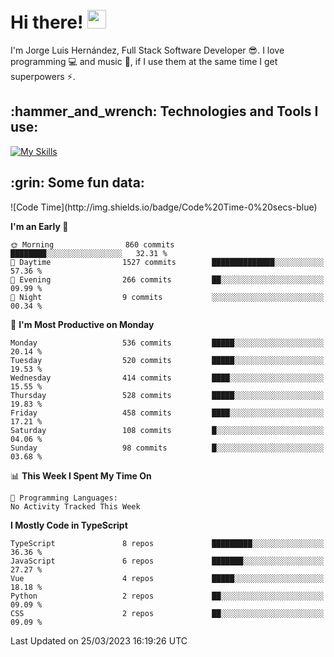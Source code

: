 <h1 align="left">
 <abc>
  <br>Hi there! <img src="https://user-images.githubusercontent.com/42378118/110234147-e3259600-7f4e-11eb-95be-0c4047144dea.gif" width="30"><br>
 </abc>
</h1>

I'm Jorge Luis Hernández, Full Stack Software Developer :sunglasses:. I love programming :computer: and music :musical_score:, if I use them at the same time I get superpowers :zap:. 


<h2 align="left">:hammer_and_wrench: Technologies and Tools I use:</h2>

[![My Skills](https://skillicons.dev/icons?i=js,ts,html,css,py,vue,react,next,nest,postgres,mysql)](https://skillicons.dev)

<h2 align="left">:grin: Some fun data:</h2>
<!--START_SECTION:waka-->
![Code Time](http://img.shields.io/badge/Code%20Time-0%20secs-blue)

**I'm an Early 🐤** 

```text
🌞 Morning                860 commits         ████████░░░░░░░░░░░░░░░░░   32.31 % 
🌆 Daytime                1527 commits        ██████████████░░░░░░░░░░░   57.36 % 
🌃 Evening                266 commits         ██░░░░░░░░░░░░░░░░░░░░░░░   09.99 % 
🌙 Night                  9 commits           ░░░░░░░░░░░░░░░░░░░░░░░░░   00.34 % 
```
📅 **I'm Most Productive on Monday** 

```text
Monday                   536 commits         █████░░░░░░░░░░░░░░░░░░░░   20.14 % 
Tuesday                  520 commits         █████░░░░░░░░░░░░░░░░░░░░   19.53 % 
Wednesday                414 commits         ████░░░░░░░░░░░░░░░░░░░░░   15.55 % 
Thursday                 528 commits         █████░░░░░░░░░░░░░░░░░░░░   19.83 % 
Friday                   458 commits         ████░░░░░░░░░░░░░░░░░░░░░   17.21 % 
Saturday                 108 commits         █░░░░░░░░░░░░░░░░░░░░░░░░   04.06 % 
Sunday                   98 commits          █░░░░░░░░░░░░░░░░░░░░░░░░   03.68 % 
```


📊 **This Week I Spent My Time On** 

```text
💬 Programming Languages: 
No Activity Tracked This Week
```

**I Mostly Code in TypeScript** 

```text
TypeScript               8 repos             █████████░░░░░░░░░░░░░░░░   36.36 % 
JavaScript               6 repos             ███████░░░░░░░░░░░░░░░░░░   27.27 % 
Vue                      4 repos             █████░░░░░░░░░░░░░░░░░░░░   18.18 % 
Python                   2 repos             ██░░░░░░░░░░░░░░░░░░░░░░░   09.09 % 
CSS                      2 repos             ██░░░░░░░░░░░░░░░░░░░░░░░   09.09 % 
```




 Last Updated on 25/03/2023 16:19:26 UTC
<!--END_SECTION:waka-->
